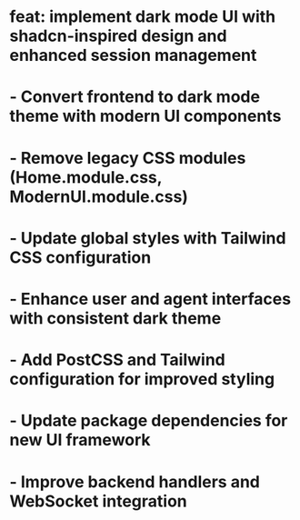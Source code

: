 # feat: implement dark mode UI with shadcn-inspired design and enhanced session management

# - Convert frontend to dark mode theme with modern UI components
# - Remove legacy CSS modules (Home.module.css, ModernUI.module.css)
# - Update global styles with Tailwind CSS configuration
# - Enhance user and agent interfaces with consistent dark theme
# - Add PostCSS and Tailwind configuration for improved styling
# - Update package dependencies for new UI framework
# - Improve backend handlers and WebSocket integration